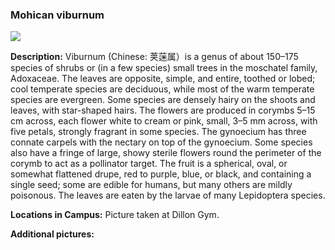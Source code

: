 ### Mohican viburnum
![](http://www.astro.princeton.edu/~ruixu/fig/MohicanViburnum.jpg)

**Description:** Viburnum (Chinese: 荚蒾属）is a genus of about 150–175 species of shrubs or (in a few species) small trees in the moschatel family, Adoxaceae. The leaves are opposite, simple, and entire, toothed or lobed; cool temperate species are deciduous, while most of the warm temperate species are evergreen. Some species are densely hairy on the shoots and leaves, with star-shaped hairs.
The flowers are produced in corymbs 5–15 cm across, each flower white to cream or pink, small, 3–5 mm across, with five petals, strongly fragrant in some species. The gynoecium has three connate carpels with the nectary on top of the gynoecium. Some species also have a fringe of large, showy sterile flowers round the perimeter of the corymb to act as a pollinator target.
The fruit is a spherical, oval, or somewhat flattened drupe, red to purple, blue, or black, and containing a single seed; some are edible for humans, but many others are mildly poisonous. The leaves are eaten by the larvae of many Lepidoptera species.


**Locations in Campus:** Picture taken at Dillon Gym.

**Additional pictures:**
